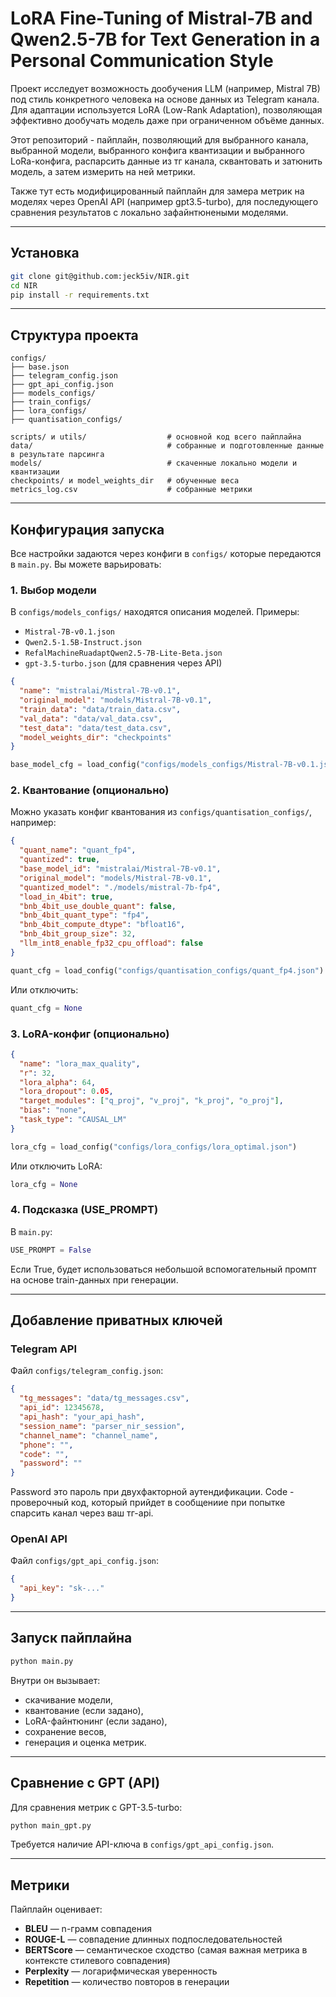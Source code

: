 
# LoRA Fine-Tuning of Mistral-7B and Qwen2.5-7B for Text Generation in a Personal Communication Style

Проект исследует возможность дообучения LLM (например, Mistral 7B) под стиль конкретного человека на основе данных из Telegram канала. Для адаптации используется LoRA (Low-Rank Adaptation), позволяющая эффективно дообучать модель даже при ограниченном объёме данных.

Этот репозиторий - пайплайн, позволяющий для выбранного канала, выбранной модели, выбранного конфига квантизации и выбранного LoRa-конфига,
распарсить данные из тг канала, сквантовать и затюнить модель, а затем измерить на ней метрики.

Также тут есть модифицированный пайплайн для замера метрик на моделях через OpenAI API (например gpt3.5-turbo), для последующего сравнения результатов с локально зафайнтюнеными моделями.

---

## Установка

```bash
git clone git@github.com:jeck5iv/NIR.git
cd NIR
pip install -r requirements.txt
````

---

## Структура проекта

```
configs/
├── base.json
├── telegram_config.json
├── gpt_api_config.json
├── models_configs/
├── train_configs/
├── lora_configs/
├── quantisation_configs/

scripts/ и utils/                  # основной код всего пайплайна
data/                              # собранные и подготовленные данные в результате парсинга
models/                            # скаченные локально модели и квантизации
checkpoints/ и model_weights_dir   # обученные веса
metrics_log.csv                    # собранные метрики
```

---

## Конфигурация запуска

Все настройки задаются через конфиги в `configs/` которые передаются в `main.py`. Вы можете варьировать:

### 1. Выбор модели

В `configs/models_configs/` находятся описания моделей. Примеры:

* `Mistral-7B-v0.1.json`
* `Qwen2.5-1.5B-Instruct.json`
* `RefalMachineRuadaptQwen2.5-7B-Lite-Beta.json`
* `gpt-3.5-turbo.json` (для сравнения через API)

```json
{
  "name": "mistralai/Mistral-7B-v0.1",
  "original_model": "models/Mistral-7B-v0.1",
  "train_data": "data/train_data.csv",
  "val_data": "data/val_data.csv",
  "test_data": "data/test_data.csv",
  "model_weights_dir": "checkpoints"
}
```
```python
base_model_cfg = load_config("configs/models_configs/Mistral-7B-v0.1.json")
```

### 2. Квантование (опционально)

Можно указать конфиг квантования из `configs/quantisation_configs/`, например:

```json
{
  "quant_name": "quant_fp4",
  "quantized": true,
  "base_model_id": "mistralai/Mistral-7B-v0.1",
  "original_model": "models/Mistral-7B-v0.1",
  "quantized_model": "./models/mistral-7b-fp4",
  "load_in_4bit": true,
  "bnb_4bit_use_double_quant": false,
  "bnb_4bit_quant_type": "fp4",
  "bnb_4bit_compute_dtype": "bfloat16",
  "bnb_4bit_group_size": 32,
  "llm_int8_enable_fp32_cpu_offload": false
}
```

```python
quant_cfg = load_config("configs/quantisation_configs/quant_fp4.json")
```

Или отключить:

```python
quant_cfg = None
```

### 3. LoRA-конфиг (опционально)

```json
{
  "name": "lora_max_quality",
  "r": 32,
  "lora_alpha": 64,
  "lora_dropout": 0.05,
  "target_modules": ["q_proj", "v_proj", "k_proj", "o_proj"],
  "bias": "none",
  "task_type": "CAUSAL_LM"
}

```

```python
lora_cfg = load_config("configs/lora_configs/lora_optimal.json")
```

Или отключить LoRA:

```python
lora_cfg = None
```

### 4. Подсказка (USE\_PROMPT)

В `main.py`:

```python
USE_PROMPT = False
```

Если True, будет использоваться небольшой вспомогательный промпт на основе train-данных при генерации.

---

## Добавление приватных ключей

### Telegram API

Файл `configs/telegram_config.json`:

```json
{
  "tg_messages": "data/tg_messages.csv",
  "api_id": 12345678,
  "api_hash": "your_api_hash",
  "session_name": "parser_nir_session",
  "channel_name": "channel_name",
  "phone": "",
  "code": "",
  "password": ""
}
```

Password это пароль при двухфакторной аутендификации. Code - проверочный код, который прийдет в сообщениие при попытке спарсить канал через ваш тг-api.

### OpenAI API

Файл `configs/gpt_api_config.json`:

```json
{
  "api_key": "sk-..."
}
```

---

## Запуск пайплайна

```bash
python main.py
```

Внутри он вызывает:

* скачивание модели,
* квантование (если задано),
* LoRA-файнтюнинг (если задано),
* сохранение весов,
* генерация и оценка метрик.

---

## Сравнение с GPT (API)

Для сравнения метрик с GPT-3.5-turbo:

```bash
python main_gpt.py
```

Требуется наличие API-ключа в `configs/gpt_api_config.json`.

---

## Метрики

Пайплайн оценивает:

* **BLEU** — n-грамм совпадения
* **ROUGE-L** — совпадение длинных подпоследовательностей
* **BERTScore** — семантическое сходство (самая важная метрика в контексте стилевого совпадения)
* **Perplexity** — логарифмическая уверенность
* **Repetition** — количество повторов в генерации



